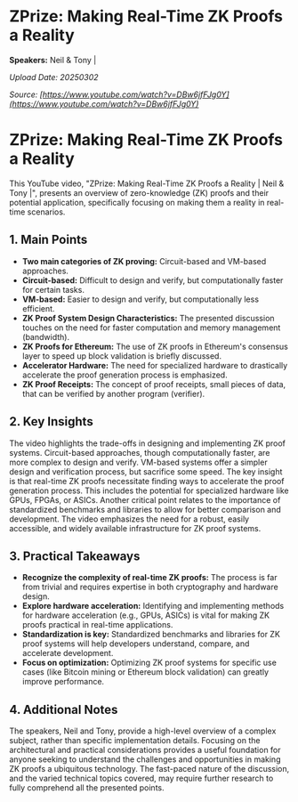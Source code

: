 # ZPrize: Making Real-Time ZK Proofs a Reality

**Speakers:** Neil & Tony |


*Upload Date: 20250302*

*Source: [https://www.youtube.com/watch?v=DBw6jfFJg0Y](https://www.youtube.com/watch?v=DBw6jfFJg0Y)*

# ZPrize: Making Real-Time ZK Proofs a Reality

This YouTube video, "ZPrize: Making Real-Time ZK Proofs a Reality | Neil & Tony |", presents an overview of zero-knowledge (ZK) proofs and their potential application, specifically focusing on making them a reality in real-time scenarios.

## 1. Main Points

* **Two main categories of ZK proving:** Circuit-based and VM-based approaches.
* **Circuit-based:** Difficult to design and verify, but computationally faster for certain tasks.
* **VM-based:** Easier to design and verify, but computationally less efficient.
* **ZK Proof System Design Characteristics:** The presented discussion touches on the need for faster computation and memory management (bandwidth).
* **ZK Proofs for Ethereum:** The use of ZK proofs in Ethereum's consensus layer to speed up block validation is briefly discussed.
* **Accelerator Hardware:** The need for specialized hardware to drastically accelerate the proof generation process is emphasized.
* **ZK Proof Receipts:** The concept of proof receipts, small pieces of data, that can be verified by another program (verifier).


## 2. Key Insights

The video highlights the trade-offs in designing and implementing ZK proof systems.  Circuit-based approaches, though computationally faster, are more complex to design and verify. VM-based systems offer a simpler design and verification process, but sacrifice some speed. The key insight is that real-time ZK proofs necessitate finding ways to accelerate the proof generation process. This includes the potential for specialized hardware like GPUs, FPGAs, or ASICs.  Another critical point relates to the importance of standardized benchmarks and libraries to allow for better comparison and development. The video emphasizes the need for a robust, easily accessible, and widely available infrastructure for ZK proof systems.


## 3. Practical Takeaways

* **Recognize the complexity of real-time ZK proofs:** The process is far from trivial and requires expertise in both cryptography and hardware design.
* **Explore hardware acceleration:** Identifying and implementing methods for hardware acceleration (e.g., GPUs, ASICs) is vital for making ZK proofs practical in real-time applications.
* **Standardization is key:** Standardized benchmarks and libraries for ZK proof systems will help developers understand, compare, and accelerate development.
* **Focus on optimization:** Optimizing ZK proof systems for specific use cases (like Bitcoin mining or Ethereum block validation) can greatly improve performance.


## 4. Additional Notes

The speakers, Neil and Tony, provide a high-level overview of a complex subject, rather than specific implementation details. Focusing on the architectural and practical considerations provides a useful foundation for anyone seeking to understand the challenges and opportunities in making ZK proofs a ubiquitous technology.  The fast-paced nature of the discussion, and the varied technical topics covered, may require further research to fully comprehend all the presented points.